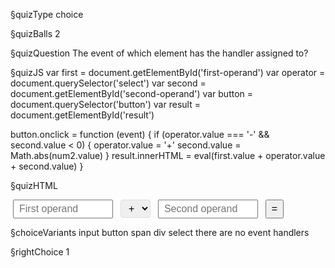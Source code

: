 §quizType
choice

§quizBalls
2

§quizQuestion
The event of which element has the handler assigned to?



§quizJS
var first = document.getElementById('first-operand')
var operator = document.querySelector('select')
var second = document.getElementById('second-operand')
var button = document.querySelector('button')
var result = document.getElementById('result')

button.onclick = function (event) {
  if (operator.value === '-' && second.value < 0) {
    operator.value = '+'
    second.value = Math.abs(num2.value)
  }
  result.innerHTML = eval(first.value + operator.value + second.value)
}



§quizHTML
<body>
  <style>
    input, button, select, span {
      padding: 4px 8px;
      font-size: 16px;
      margin: 0 4px;
    }
    select {
      border: solid 1px #ddd;
      border-radius: 4px;
    }
    input {
      max-width: 160px;
    }
    span {
      color: #09b;
      font-weight: bold;
    }
  </style>

  <input type="number" id="first-operand" placeholder="First operand">
  <select>
    <option value="+"> + </option>
    <option value="-"> - </option>
    <option value="*"> * </option>
    <option value="/"> / </option>
  </select>
  <input type="number" id="second-operand" placeholder="Second operand">
  <button> = </button>
  <span id="result"></span>
</body>



§choiceVariants
input
button
span
div
select
there are no event handlers


§rightChoice
1
